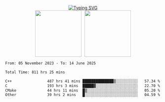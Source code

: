 <!--START_SECTION:console-->
<div align="center">
  <a href="https://git.io/typing-svg">
    <img src="https://readme-typing-svg.demolab.com/?lines=Hello+There+!;Happy+Coding+!&size=28&color=0F62FE&center=true&font=Fira+Code" alt="Typing SVG" />
  </a>
</div>
<!--END_SECTION:console-->

<div align="center" style="display: flex; justify-content: center; gap: 10px; flex-wrap: wrap;">
  <img 
    src="https://github-readme-stats.vercel.app/api?username=gotorion&hide_title=true&hide_border=true&show_icons=true&line_height=21&text_color=000&icon_color=000&bg_color=0,ea6161,ffc64d,fffc4d,52fa5a&theme=graywhite" 
    height="150"
  />
  <img 
    src="https://github-readme-stats.vercel.app/api/top-langs/?username=gotorion&hide_title=true&hide_border=true&layout=compact&langs_count=6&text_color=000&icon_color=fff&bg_color=0,52fa5a,4dfcff,c64dff&theme=graywhite" 
    height="150"
  />
</div>
<!--START_SECTION:waka-->

```txt
From: 05 November 2023 - To: 14 June 2025

Total Time: 811 hrs 25 mins

C++                487 hrs 41 mins ██████████████▒░░░░░░░░░░   57.34 %
C                  193 hrs 3 mins  █████▓░░░░░░░░░░░░░░░░░░░   22.70 %
CMake              44 hrs 11 mins  █▒░░░░░░░░░░░░░░░░░░░░░░░   05.20 %
Other              39 hrs 2 mins   █░░░░░░░░░░░░░░░░░░░░░░░░   04.59 %
```

<!--END_SECTION:waka-->
